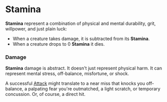 <!--
  Stamina replaces the abstruse term HP. It also encapsulates the idea that damage is abstract.
-->
# Stamina

**Stamina** represent a combination of physical and mental durability, grit, willpower, and just plain luck:

 + When a creature takes damage, it is subtracted from its **Stamina**.
 + When a creature drops to 0 **Stamina** it dies.

### Damage

**Stamina** damage is abstract. It doesn't just represent physical harm. It can represent mental stress, off-balance, misfortune, or shock.

A successful [Attack](pages/combat/attacks.md) might translate to a near miss that knocks you off-balance, a palpating fear you're outmatched, a light scratch, or temporary concussion. Or, of course, a direct hit.
